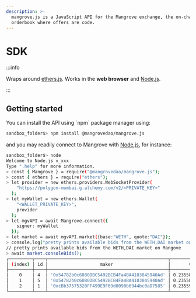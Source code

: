 ```yaml
---
description: >-
  mangrove.js is a JavaScript API for the Mangrove exchange, the on-chain
  orderbook where offers are code.
---
```


# SDK

:::info

Wraps around [ethers.js](https://github.com/ethers-io/ethers.js). Works in the **web browser** and [Node.js](https://nodejs.org/en/).

:::

## Getting started

You can install the API using \`npm\` package manager using:

```bash
sandbox_folder$> npm install @mangrovedao/mangrove.js
```

and you may readily connect to Mangrove with [Node.js](https://nodejs.org/en/), for instance:

```bash
sandbox_folder$> node
Welcome to Node.js v_xxx
Type ".help" for more information.
> const { Mangrove } = require("@mangrovedao/mangrove.js");
> const { ethers } = require("ethers");
> let provider = new ethers.providers.WebSocketProvider(
    "https://polygon-mumbai.g.alchemy.com/v2/<PRIVATE_KEY>"
  );
> let myWallet = new ethers.Wallet(
    "<WALLET_PRIVATE_KEY>",
    provider
  );
> let mgvAPI = await Mangrove.connect({
    signer: myWallet
  });
> let market = await mgvAPI.market({base:"WETH", quote:"DAI"});
> console.log("pretty prints available bids from the WETH,DAI market on Mangove");
// pretty prints available bids from the WETH,DAI market on Mangove
> await market.consoleBids();
┌─────────┬────┬──────────────────────────────────────────────┬─────────────────────┬───────────────────────────┐
│ (index) │ id │                    maker                     │       volume        │           price           │
├─────────┼────┼──────────────────────────────────────────────┼─────────────────────┼───────────────────────────┤
│    0    │ 4  │ '0x54782b0c6080DBC5492BCB4Fa4BA4103845940Ad' │ 0.2355813953488372  │ 4244.81737413622919031855 │
│    1    │ 5  │ '0x54782b0c6080DBC5492BCB4Fa4BA4103845940Ad' │ 0.2355813953488372  │ 4244.81737413622919031855 │
│    2    │ 1  │ '0xcBb37575320FF499E9F69d0090b6944bc0aD7585' │ 0.23559598787030558 │ 4244.55445544554446426917 │
└─────────┴────┴──────────────────────────────────────────────┴─────────────────────┴───────────────────────────┘
```
